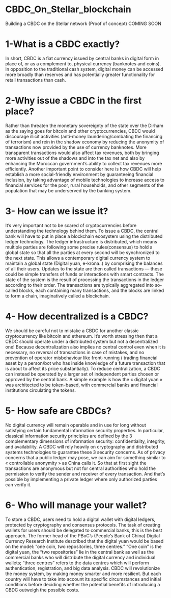 # CBDC_On_Stellar_blockchain
Building a CBDC on the Stellar network (Proof of concept) COMING SOON



# 1-What is a CBDC exactly?
In short, CBDC is a fiat currency issued by central banks in digital form in place of, or as a complement to, physical currency (banknotes and coins). In opposition to the traditional cash system, digital money can be accessed more broadly than reserves and has potentially greater functionality for retail transactions than cash.
# 2-Why issue a CBDC in the first place?
Rather than threaten the monetary sovereignty of the state over the Dirham as the saying goes for bitcoin and other cryptocurrencies, CBDC would discourage illicit activities (anti-money laundering/combating the financing of terrorism) and rein in the shadow economy by reducing the anonymity of transactions now provided by the use of currency banknotes. More transparent transactions would also affect tax revenues, both by bringing more activities out of the shadows and into the tax net and also by enhancing the Moroccan government’s ability to collect tax revenues more efficiently.
Another important point to consider here is how CBDC will help establish a more social-friendly environment by guaranteeing financial inclusion, by taking advantage of mobile technologies to increase access to financial services for the poor, rural households, and other segments of the population that may be underserved by the banking system.
# 3- How can we issue it?
It’s very important not to be scared of cryptocurrencies before understanding the technology behind them. To issue a CBDC, the central bank will have to put in place a blockchain ecosystem using the distributed ledger technology. The ledger infrastructure is distributed, which means multiple parties are following some precise rules(consensus) to hold a global state so that all the parties at every second will be synchronized to the next state. This allows a contemporary digital currency system to maintain a global state (Digital yuan, e-krona..) by comprising the balances of all their users. Updates to the state are then called transactions — these could be simple transfers of funds or interactions with smart contracts. The state of the system is the result of processing the transactions in the ledger according to their order. The transactions are typically aggregated into so-called blocks, each containing many transactions, and the blocks are linked to form a chain, imaginatively called a blockchain.
# 4- How decentralized is a CBDC?
We should be careful not to mistake a CBDC for another classic cryptocurrency like bitcoin and ethereum. It’s worth stressing then that a CBDC should operate under a distributed system but not a decentralized one!
Because decentralization also implies no central control even when it is necessary, no reversal of transactions in case of mistakes, and no prevention of operator misbehaviour like front-running ( trading financial asset by a person/bot who has inside knowledge of a future transaction that is about to affect its price substantially).
To reduce centralization, a CBDC can instead be operated by a larger set of independent parties chosen or approved by the central bank. A simple example is how the « digital yuan » was architected to be token-based, with commercial banks and financial institutions circulating the tokens.
# 5- How safe are CBDCs?
No digital currency will remain operable and in use for long without satisfying certain fundamental information security properties. In particular, classical information security principles are defined by the 3 complementary dimensions of information security: confidentiality, integrity, and availability.
A CBDC will rely heavily on cryptography and distributed systems technologies to guarantee these 3 security concerns. As of privacy concerns that a public ledger may pose, we can aim for something similar to « controllable anonymity » as China calls it. So that at first sight the transactions are anonymous but not for central authorities who hold the permission to verify the sender and receiver of every transaction. And that’s possible by implementing a private ledger where only authorized parties can verify it.

# 6- Who will manage your wallet?

To store a CBDC, users need to hold a digital wallet with digital ledgers, protected by cryptography and consensus protocols.
The task of creating wallets for users should be delegated to commercial banks, this is the best approach. The former head of the PBoC’s (People’s Bank of China) Digital Currency Research Institute described that the digital yuan would be based on the model: “one coin, two repositories, three centres.” “One coin” is the digital yuan, the “two repositories” lie in the central bank as well as the commercial banks who will distribute the digital currency and individual wallets; “three centres” refers to the data centres which will perform authentication, registration, and big data analysis.
CBDC will revolutionize the money system, by making money smarter and more resilient. But each country will have to take into account its specific circumstances and initial conditions before deciding whether the potential benefits of introducing a CBDC outweigh the possible costs.
